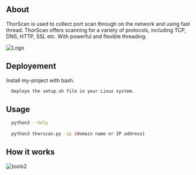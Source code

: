 
## About
ThorScan is used to collect port scan through on the network and using fast thread. ThorScan offers scanning for a variety of protocols, including TCP, DNS, HTTP, SSL etc. With powerful and flexible threading.

![Logo](https://encrypted-tbn0.gstatic.com/images?q=tbn:ANd9GcSOdGAHfaZTgl7uwW4wlOyS6H5btpGQd3XYew&usqp=CAU)


## Deployement

Install my-project with bash.

```bash
  Deploye the setup.sh file in your Linux system.
```
    
## Usage

```bash
  python3 --help
  
  python3 thorscan.py -ip (domain name or IP address)
```
## How it works
![tools2](https://github.com/mrd3vil403/ThorScan/assets/121313794/53350b2d-592b-4229-8cad-694daf18a7a6)
